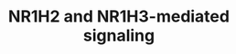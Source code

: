 ---
annotations:
- id: PW:0000959
  parent: signaling pathway
  type: Pathway Ontology
  value: lipid signaling pathway
authors:
- ReactomeTeam
- DeSl
description: 'The liver X receptors LXRÎ± (NR1H3) and LXRÎ² (NR1H2) are members of
  the nuclear receptor superfamily and function as ligand-activated transcription
  factors. The natural ligands of NR1H2 and NR1H3 are oxysterols (e.g., 24(S),25-epoxycholesterol,
  24(S)-hydroxycholesterol (OH), 25-OH, and 27-OH) that are produced endogenously
  by enzymatic reactions, by reactive oxygen species (ROS)-dependent oxidation of
  cholesterol and by the alimentary processes (reviewed in:Jakobsson T et al. 2012;
  Huang C 2014; Komati R et al. 2017). It has been shown that these oxysterols bind
  directly to the ligand-binding domain of LXRs with Kd values ranging from 0.1 to
  0.4â€ŠmicroM. 24(S), 25-epoxycholesterol was found to be the most potent endogenous
  agonist (Janowski BA et al. 1999). NR1H3 (LXRÎ±) and NR1H2 (LXRÎ²) showed similar
  affinities for these compounds (Janowski BA et al. 1999). In physiological conditions,
  oxysterols are formed in amounts proportional to cholesterol content in the cell
  and therefore the LXRs operate as cholesterol sensors to alter gene expression and
  protect the cells from cholesterol overload via: (1) inhibiting intestinal cholesterol
  absorption; (2) stimulating cholesterol efflux from cells to high-density lipoproteins
  through the ATP-binding cassette transporters ABCA1 and ABCG1: (3) activating the
  conversion of cholesterol to bile acids in the liver; and (4) activating biliary
  cholesterol and bile acid excretion (reviewed in: WÃ³jcicka G et al. 2007; Baranowski
  M 2008; Laurencikiene J & RydÃ©n M 2012; Edwards PA et al. 2002; Zelcer N & Tontonoz
  P 2006; Zhao C & Dahlman-Wright K 2010). In addition, LXR agonists enhance de novo
  fatty acid synthesis by stimulating the expression of a lipogenic transcription
  factor, sterol regulatory element-binding protein-1c (SREBP-1c), leading to the
  elevation of plasma triglycerides and hepatic steatosis (WÃ³jcicka G et al. 2007;
  Baranowski M 2008; Laurencikiene J & RydÃ©n M 2012). In addition to their function
  in lipid metabolism, NR1H2,3 have also been found to modulate immune and inflammatory
  responses in macrophages (Zelcer N & Tontonoz P 2006). The NR1H2 and NR1H3 molecules
  can be viewed as having four functional domains: (1) an amino-terminal ligand-independent
  activation function domain (AF-1), which may stimulate transcription in the absence
  of ligand; (2) a DNA-binding domain (DBD) containing two zinc fingers; (3) a hydrophobic
  ligand-binding domain (LBD) required for ligand binding and receptor dimerization;
  and, (4) a carboxy-terminal ligand-dependent transactivation sequence (also referred
  to as the activation function-2 (AF-2) domain) that stimulates transcription in
  response to ligand binding (Robinson-Rechavi M et al. 2003; Jakobsson T et al. 2012;
  FÃ¤rnegardh M et al. 2003; Lin CY & Gustafsson JA 2015). Although both NR1H3 and
  NR1H2 are activated by the same ligands and are structurally similar, their tissue
  expression profiles are very different. NR1H3 is selectively expressed in specific
  tissues and cell types, such as the liver, intestine, adrenal gland, adipose tissue
  and macrophages, whereas NR1H2 is ubiquitously expressed (Nishimura M et al. 2004;
  Bookout AL et al. 2006). Upon activation NR1H2 or NR1H3 heterodimerizes with retinoid
  X receptors (RXR) and binds to LXR-response elements (LXREs) consisting of a direct
  repeat of the core sequence 5''-AGGTCA-3'' separated by 4 nucleotides (DR4) in the
  DNA of target genes (Wiebel FF & Gustafsson JA 1997). An inverted repeat of the
  same consensus sequence with no spacer region(IR-0) and an inverted repeat of the
  same consensus sequence separated by a 1 bp spacer (IR-1) have also been shown to
  mediate LXR transactivation (Mak PA et al. 2002, Landrier JF et al. 2003). NR1H3
  and NR1H2 have been shown to regulate gene expression via LXREs in the promoter
  regions of their target genes such as UDP glucuronosyltransferase 1 family, polypeptide
  A3 (UGT1A3) (Verreault M et al. 2006), fatty acid synthase (FAS) (Joseph SB et al.
  2002a), carbohydrate response element binding protein (ChREBP, also known as MLX-interacting
  protein-like or MLXIPL) (Cha JY & Repa JJ 2007) and phospholipid transfer protein
  (PLTP) (Mak PA et al. 2002). LXREs have also been reported to be present in introns
  of target genes such as the ATP-binding cassette transporter G1 (ABCG1) (Sabol SL
  et al. 2005). NR1H3 has been shown to activate gene expression via the FXR-responsive
  element found in the proximal promoter of the human ileal bile acid-binding protein
  (FABP6) (Landrier JF et al. 2003). The NR1H2,3:RXR heterodimers are permissive,
  in that they can be activated by ligands for either NR1H2,3 (LXR) or RXR (Willy
  PJ et al. 1995).  View original pathway at [http://www.reactome.org/PathwayBrowser/#DIAGRAM=9024446
  Reactome].'
last-edited: 2021-01-25
organisms:
- Homo sapiens
redirect_from:
- /index.php/Pathway:WP5012
- /instance/WP5012
revision: null
schema-jsonld:
- '@context': https://schema.org/
  '@id': https://wikipathways.github.io/pathways/WP5012.html
  '@type': Dataset
  creator:
    '@type': Organization
    name: WikiPathways
  description: 'The liver X receptors LXRÎ± (NR1H3) and LXRÎ² (NR1H2) are members
    of the nuclear receptor superfamily and function as ligand-activated transcription
    factors. The natural ligands of NR1H2 and NR1H3 are oxysterols (e.g., 24(S),25-epoxycholesterol,
    24(S)-hydroxycholesterol (OH), 25-OH, and 27-OH) that are produced endogenously
    by enzymatic reactions, by reactive oxygen species (ROS)-dependent oxidation of
    cholesterol and by the alimentary processes (reviewed in:Jakobsson T et al. 2012;
    Huang C 2014; Komati R et al. 2017). It has been shown that these oxysterols bind
    directly to the ligand-binding domain of LXRs with Kd values ranging from 0.1
    to 0.4â€ŠmicroM. 24(S), 25-epoxycholesterol was found to be the most potent endogenous
    agonist (Janowski BA et al. 1999). NR1H3 (LXRÎ±) and NR1H2 (LXRÎ²) showed similar
    affinities for these compounds (Janowski BA et al. 1999). In physiological conditions,
    oxysterols are formed in amounts proportional to cholesterol content in the cell
    and therefore the LXRs operate as cholesterol sensors to alter gene expression
    and protect the cells from cholesterol overload via: (1) inhibiting intestinal
    cholesterol absorption; (2) stimulating cholesterol efflux from cells to high-density
    lipoproteins through the ATP-binding cassette transporters ABCA1 and ABCG1: (3)
    activating the conversion of cholesterol to bile acids in the liver; and (4) activating
    biliary cholesterol and bile acid excretion (reviewed in: WÃ³jcicka G et al. 2007;
    Baranowski M 2008; Laurencikiene J & RydÃ©n M 2012; Edwards PA et al. 2002; Zelcer
    N & Tontonoz P 2006; Zhao C & Dahlman-Wright K 2010). In addition, LXR agonists
    enhance de novo fatty acid synthesis by stimulating the expression of a lipogenic
    transcription factor, sterol regulatory element-binding protein-1c (SREBP-1c),
    leading to the elevation of plasma triglycerides and hepatic steatosis (WÃ³jcicka
    G et al. 2007; Baranowski M 2008; Laurencikiene J & RydÃ©n M 2012). In addition
    to their function in lipid metabolism, NR1H2,3 have also been found to modulate
    immune and inflammatory responses in macrophages (Zelcer N & Tontonoz P 2006).
    The NR1H2 and NR1H3 molecules can be viewed as having four functional domains:
    (1) an amino-terminal ligand-independent activation function domain (AF-1), which
    may stimulate transcription in the absence of ligand; (2) a DNA-binding domain
    (DBD) containing two zinc fingers; (3) a hydrophobic ligand-binding domain (LBD)
    required for ligand binding and receptor dimerization; and, (4) a carboxy-terminal
    ligand-dependent transactivation sequence (also referred to as the activation
    function-2 (AF-2) domain) that stimulates transcription in response to ligand
    binding (Robinson-Rechavi M et al. 2003; Jakobsson T et al. 2012; FÃ¤rnegardh
    M et al. 2003; Lin CY & Gustafsson JA 2015). Although both NR1H3 and NR1H2 are
    activated by the same ligands and are structurally similar, their tissue expression
    profiles are very different. NR1H3 is selectively expressed in specific tissues
    and cell types, such as the liver, intestine, adrenal gland, adipose tissue and
    macrophages, whereas NR1H2 is ubiquitously expressed (Nishimura M et al. 2004;
    Bookout AL et al. 2006). Upon activation NR1H2 or NR1H3 heterodimerizes with retinoid
    X receptors (RXR) and binds to LXR-response elements (LXREs) consisting of a direct
    repeat of the core sequence 5''-AGGTCA-3'' separated by 4 nucleotides (DR4) in
    the DNA of target genes (Wiebel FF & Gustafsson JA 1997). An inverted repeat of
    the same consensus sequence with no spacer region(IR-0) and an inverted repeat
    of the same consensus sequence separated by a 1 bp spacer (IR-1) have also been
    shown to mediate LXR transactivation (Mak PA et al. 2002, Landrier JF et al. 2003).
    NR1H3 and NR1H2 have been shown to regulate gene expression via LXREs in the promoter
    regions of their target genes such as UDP glucuronosyltransferase 1 family, polypeptide
    A3 (UGT1A3) (Verreault M et al. 2006), fatty acid synthase (FAS) (Joseph SB et
    al. 2002a), carbohydrate response element binding protein (ChREBP, also known
    as MLX-interacting protein-like or MLXIPL) (Cha JY & Repa JJ 2007) and phospholipid
    transfer protein (PLTP) (Mak PA et al. 2002). LXREs have also been reported to
    be present in introns of target genes such as the ATP-binding cassette transporter
    G1 (ABCG1) (Sabol SL et al. 2005). NR1H3 has been shown to activate gene expression
    via the FXR-responsive element found in the proximal promoter of the human ileal
    bile acid-binding protein (FABP6) (Landrier JF et al. 2003). The NR1H2,3:RXR heterodimers
    are permissive, in that they can be activated by ligands for either NR1H2,3 (LXR)
    or RXR (Willy PJ et al. 1995).  View original pathway at [http://www.reactome.org/PathwayBrowser/#DIAGRAM=9024446
    Reactome].'
  keywords:
  - '22R-hydroxycholesterol '
  - '24(S),25-epoxycholesterol '
  - '24(S)-hydroxycholesterol '
  - '27-hydroxycholesterol '
  - ABCA1
  - 'ABCA1 '
  - ABCA1 gene
  - 'ABCA1 gene '
  - ABCA1 mRNA
  - 'ABCA1 mRNA '
  - ABCA1 mRNA:miR-144
  - ABCA1 mRNA:miR-26
  - ABCA1 mRNA:miR-33
  - ABCA1gene:NR1H2,3:RXR:NCOR:GPS2:TBL1:HDAC3
  - ABCA1gene:NR1H2,3:RXR:NR1H2,3 ligands
  - ABCA1gene:NR1H2,3:RXR:NR1H2,3 ligands:NCOR:GPS2:TBL1:HDAC3
  - ABCG1
  - ABCG1 gene
  - 'ABCG1 gene '
  - ABCG5
  - ABCG5 gene
  - 'ABCG5 gene '
  - ABCG8
  - ABCG8 gene
  - 'ABCG8 gene '
  - 'AGO2 '
  - ANGPTL3
  - ANGPTL3 gene
  - 'ANGPTL3 gene '
  - APOC1
  - APOC1 gene
  - 'APOC1 gene '
  - APOC2
  - APOC2 gene
  - 'APOC2 gene '
  - APOC4
  - APOC4 gene
  - 'APOC4 gene '
  - APOD
  - APOD gene
  - 'APOD gene '
  - APOE
  - APOE gene
  - 'APOE gene '
  - ARL4C
  - ARL4C gene
  - 'ARL4C gene '
  - ARL4C mRNA
  - 'ARL4C mRNA '
  - ARL4C mRNA:miR-26
  - CETP
  - CETP gene
  - 'CETP gene '
  - EEPD1
  - EEPD1 gene
  - 'EEPD1 gene '
  - 'EIF2C1 '
  - 'EIF2C3 '
  - 'EIF2C4 '
  - EP300
  - 'EP300 '
  - EP300:NCOA1:NR1H2,3:RXR:NR1H2,3 ligand:ABCA1 gene
  - FABP6
  - FABP6 gene
  - 'FABP6 gene '
  - FASN
  - FASN gene
  - 'FASN gene '
  - GPS2
  - 'GPS2 '
  - 'HDAC3 '
  - 'KDM1A '
  - KDM1A, KDM1B, KDM3A,
  - 'KDM1B '
  - 'KDM3A '
  - KDM4A
  - 'KDM4A '
  - 'MOV10 '
  - MYLIP
  - MYLIP gene
  - 'MYLIP gene '
  - NCOA1
  - 'NCOA1 '
  - NCOA1:NR1H2,3:RXR:NR1H2,3 ligand:ABCA1 gene
  - 'NCOR1 '
  - NCOR1, NCOR2
  - 'NCOR2 '
  - NCOR:GPS2:TBL1:HDAC3
  - 'NR1H2 '
  - NR1H2,3:RXR
  - NR1H2,3:RXR:NR1H2,3
  - NR1H2:RXRA
  - NR1H2:RXRA:ABCA1
  - NR1H3
  - 'NR1H3 '
  - NR1H3 gene
  - 'NR1H3 gene '
  - NR1H3 mRNA
  - 'NR1H3 mRNA '
  - NR1H3 mRNA:miR-613
  - NR1H3, NR1H2 ligands
  - NR1H3:RXR
  - NRIP1
  - 'NRIP1 '
  - NRIP1:NR1H2,3:RXR:NR1H2,3 ligand:FASN gene
  - NRIP1:NR1H2,3:RXR:NR1H2,3 ligand:SCD gene
  - NRIP1:NR1H2,3:RXR:NR1H2,3 ligand:SREBF1 gene
  - NRIP1:NR1H3:RXR:NR1H3 ligand:PCK1 gene
  - PCK1
  - PCK1 gene
  - 'PCK1 gene '
  - PLIN1
  - PLIN1 gene
  - 'PLIN1 gene '
  - PLTP
  - PLTP gene
  - 'PLTP gene '
  - 'PLTP-1 '
  - 'PLTP-2 '
  - RISC
  - 'RXRA '
  - 'RXRB '
  - SCD
  - SCD gene
  - 'SCD gene '
  - SREBF1 gene
  - 'SREBF1 gene '
  - SREBF1-3
  - 'TBL1X '
  - 'TBL1XR1 '
  - 'TNRC6A '
  - 'TNRC6B '
  - 'TNRC6C '
  - UGT1A3
  - UGT1A3 gene
  - 'UGT1A3 gene '
  - gene:LXR:RXR:LXR
  - gene:NR1H2,3:RXR:NCOR
  - gene:NR1H2,3:RXR:NR1H2,3 ligand
  - gene:NR1H2,3:RXR:NR1H2,3 ligand:NCOA1
  - gene:NR1H2,3:RXR:NR1H2,3 ligand:NCOR
  - gene:NR1H2,3:RXR:oxysterol:GPS2:KDMs
  - ligand:ABCG5 gene
  - ligand:ABCG8 gene
  - ligand:ANGPTL3 gene
  - ligand:APOC1 gene
  - ligand:APOC2 gene
  - ligand:APOC4 gene
  - ligand:APOD gene
  - ligand:APOE gene
  - ligand:ARL4C gene
  - ligand:CETP gene
  - ligand:EEPD1 gene
  - ligand:FABP6 gene
  - ligand:MYLIP gene
  - ligand:PLTP gene
  - ligands
  - 'miR-144 '
  - miR-144 RISC
  - miR-26 RISC
  - 'miR-26A RISC '
  - 'miR-26B RISC '
  - miR-33 RISC
  - 'miR-33A RISC '
  - 'miR-33B RISC '
  - 'miR-613 '
  - miR-613 RISC
  license: CC0
  name: NR1H2 and NR1H3-mediated signaling
seo: CreativeWork
title: NR1H2 and NR1H3-mediated signaling
wpid: WP5012
---